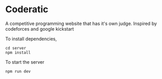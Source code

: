 # Coderatic
A competitive programming website that has it's own judge. Inspired by codeforces and google kickstart

To install dependencies,
```
cd server
npm install
```
To start the server
```
npm run dev
```
